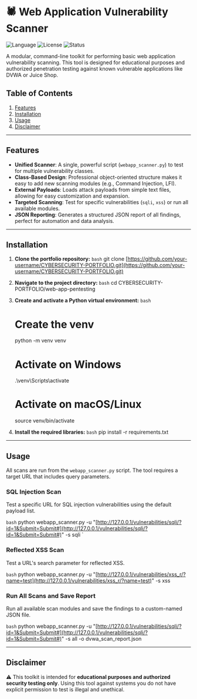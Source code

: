 # 🕷️ Web Application Vulnerability Scanner

![Language](https://img.shields.io/badge/Python-3.9%2B-blue)
![License](https://img.shields.io/badge/License-MIT-green)
![Status](https://img.shields.io/badge/Status-Active-brightgreen)

A modular, command-line toolkit for performing basic web application vulnerability scanning. This tool is designed for educational purposes and authorized penetration testing against known vulnerable applications like DVWA or Juice Shop.

## Table of Contents
1. [Features](#features)
2. [Installation](#installation)
3. [Usage](#usage)
4. [Disclaimer](#disclaimer)

---

## Features

-   **Unified Scanner**: A single, powerful script (`webapp_scanner.py`) to test for multiple vulnerability classes.
-   **Class-Based Design**: Professional object-oriented structure makes it easy to add new scanning modules (e.g., Command Injection, LFI).
-   **External Payloads**: Loads attack payloads from simple text files, allowing for easy customization and expansion.
-   **Targeted Scanning**: Test for specific vulnerabilities (`sqli`, `xss`) or run all available modules.
-   **JSON Reporting**: Generates a structured JSON report of all findings, perfect for automation and data analysis.



---

## Installation

1.  **Clone the portfolio repository:**
    `bash`
    git clone [https://github.com/your-username/CYBERSECURITY-PORTFOLIO.git](https://github.com/your-username/CYBERSECURITY-PORTFOLIO.git)
    

2.  **Navigate to the project directory:**
    `bash`
    cd CYBERSECURITY-PORTFOLIO/web-app-pentesting
    

3.  **Create and activate a Python virtual environment:**
    `bash`
    # Create the venv
    python -m venv venv

    # Activate on Windows
    .\venv\Scripts\activate

    # Activate on macOS/Linux
    source venv/bin/activate
    

4.  **Install the required libraries:**
    `bash`
    pip install -r requirements.txt
    

---

## Usage

All scans are run from the `webapp_scanner.py` script. The tool requires a target URL that includes query parameters.

### SQL Injection Scan
Test a specific URL for SQL injection vulnerabilities using the default payload list.

`bash`
python webapp_scanner.py -u "[http://127.0.0.1/vulnerabilities/sqli/?id=1&Submit=Submit#](http://127.0.0.1/vulnerabilities/sqli/?id=1&Submit=Submit#)" -s sqli
`

### Reflected XSS Scan

Test a URL's search parameter for reflected XSS.

`bash`
python webapp_scanner.py -u "[http://127.0.0.1/vulnerabilities/xss_r/?name=test](http://127.0.0.1/vulnerabilities/xss_r/?name=test)" -s xss


### Run All Scans and Save Report

Run all available scan modules and save the findings to a custom-named JSON file.

`bash`
python webapp_scanner.py -u "[http://127.0.0.1/vulnerabilities/sqli/?id=1&Submit=Submit#](http://127.0.0.1/vulnerabilities/sqli/?id=1&Submit=Submit#)" -s all -o dvwa_scan_report.json


-----

## Disclaimer

⚠️ This toolkit is intended for **educational purposes and authorized security testing only**. Using this tool against systems you do not have explicit permission to test is illegal and unethical.
